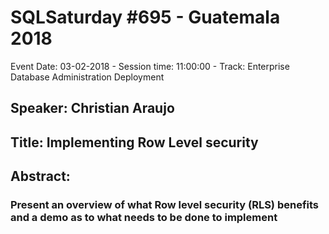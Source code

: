 # SQLSaturday #695 - Guatemala 2018
Event Date: 03-02-2018 - Session time: 11:00:00 - Track: Enterprise Database Administration  Deployment
## Speaker: Christian Araujo
## Title: Implementing Row Level security
## Abstract:
### Present an overview of what Row level security (RLS) benefits and a demo as to what needs to be done to implement
